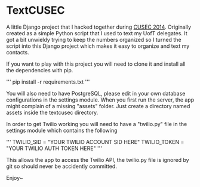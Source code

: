 # TextCUSEC

A little Django project that I hacked together during [CUSEC 2014](http://2014.cusec.net "CUSEC 2014"). Originally created as a simple Python script that I used to text my UofT delegates. It got a bit unwieldy trying to keep the numbers organized so I turned the script into this Django project which makes it easy to organize and text my contacts.

If you want to play with this project you will need to clone it and install all the dependencies with pip.

'''
pip install -r requirements.txt
'''

You will also need to have PostgreSQL, please edit in your own database configurations in the settings module. When you first run the server, the app might complain of a missing "assets" folder. Just create a directory named assets inside the textcusec directory.

In order to get Twilio working you will need to have a "twilio.py" file in the settings module which contains the following

'''
TWILIO_SID = "YOUR TWILIO ACCOUNT SID HERE"
TWILIO_TOKEN = "YOUR TWILIO AUTH TOKEN HERE"
'''

This allows the app to access the Twilio API, the twilio.py file is ignored by git so should never be accidently committed.

Enjoy~
